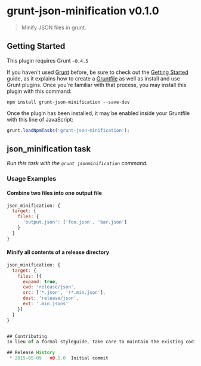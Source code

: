 # grunt-json-minification v0.1.0

> Minify JSON files in grunt.

## Getting Started
This plugin requires Grunt `~0.4.5`

If you haven't used [Grunt](http://gruntjs.com/) before, be sure to check out the [Getting Started](http://gruntjs.com/getting-started) guide, as it explains how to create a [Gruntfile](http://gruntjs.com/sample-gruntfile) as well as install and use Grunt plugins. Once you're familiar with that process, you may install this plugin with this command:

```shell
npm install grunt-json-minification --save-dev
```

Once the plugin has been installed, it may be enabled inside your Gruntfile with this line of JavaScript:

```js
grunt.loadNpmTasks('grunt-json-minification');
```

## json_minification task
_Run this task with the `grunt jsonminification` command._

### Usage Examples

#### Combine two files into one output file

```js
json_minification: {
  target: {
    files: {
      'output.json': ['foo.json', 'bar.json']
    }
  }
}
```

#### Minify all contents of a release directory

```js
json_minification: {
  target: {
    files: [{
      expand: true,
      cwd: 'release/json',
      src: ['*.json', '!*.min.json'],
      dest: 'release/json',
      ext: '.min.jsons'
    }]
  }
}


## Contributing
In lieu of a formal styleguide, take care to maintain the existing coding style. Add unit tests for any new or changed functionality. Lint and test your code using [Grunt](http://gruntjs.com/).

## Release History
 * 2015-05-09   v0.1.0  Initial commit
